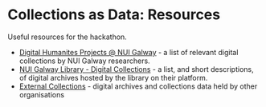 # Collections as Data: Resources

Useful resources for the hackathon.

- [Digital Humanites Projects @ NUI Galway](nuig-dh-projects.md) - a list of relevant digital collections by NUI Galway researchers.
- [NUI Galway Library - Digital Collections](library-collections.md) - a list, and short descriptions, of digital archives hosted by the library on their platform.
- [External Collections](external-collections.md) - digital archives and collections data held by other organisations
